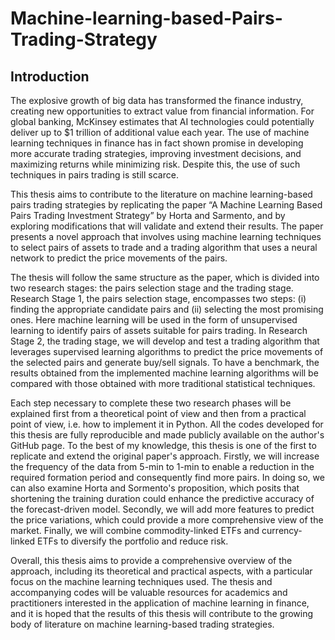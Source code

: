 # Machine-learning-based-Pairs-Trading-Strategy

## Introduction 
The explosive growth of big data has transformed the finance industry, creating new opportunities to extract value from financial information. For global banking, McKinsey estimates that AI technologies could potentially deliver up to $1 trillion of additional value each year. The use of machine learning techniques in finance has in fact shown promise in developing more accurate trading strategies, improving investment decisions, and maximizing returns while minimizing risk. Despite this, the use of such techniques in pairs trading is still scarce. 


This thesis aims to contribute to the literature on machine learning-based pairs trading strategies by replicating the paper “A Machine Learning Based Pairs Trading Investment Strategy” by Horta and Sarmento, and by exploring modifications that will validate and extend their results. The paper presents a novel approach that involves using machine learning techniques to select pairs of assets to trade and a trading algorithm that uses a neural network to predict the price movements of the pairs.


The thesis will follow the same structure as the paper, which is divided into two research stages: the pairs selection stage and the trading stage. Research Stage 1, the pairs selection stage, encompasses two steps: (i) finding the appropriate candidate pairs and (ii) selecting the most promising ones. Here machine learning will be used in the form of unsupervised learning to identify pairs of assets suitable for pairs trading. In Research Stage 2, the trading stage, we will develop and test a trading algorithm that leverages supervised learning algorithms to predict the price movements of the selected pairs and generate buy/sell signals. To have a benchmark, the results obtained from the implemented machine learning algorithms will be compared with those obtained with more traditional statistical techniques.


Each step necessary to complete these two research phases will be explained first from a theoretical point of view and then from a practical point of view, i.e. how to implement it in Python. All the codes developed for this thesis are fully reproducible and made publicly available on the author's GitHub page. 
To the best of my knowledge, this thesis is one of the first to replicate and extend the original paper's approach. Firstly, we will increase the frequency of the data from 5-min to 1-min to enable a reduction in the required formation period and consequently find more pairs. In doing so, we can also examine Horta and Sormento's proposition, which posits that shortening the training duration could enhance the predictive accuracy of the forecast-driven model. Secondly, we will add more features to predict the price variations, which could provide a more comprehensive view of the market. Finally, we will combine commodity-linked ETFs and currency-linked ETFs to diversify the portfolio and reduce risk.


Overall, this thesis aims to provide a comprehensive overview of the approach, including its theoretical and practical aspects, with a particular focus on the machine learning techniques used. The thesis and accompanying codes will be valuable resources for academics and practitioners interested in the application of machine learning in finance, and it is hoped that the results of this thesis will contribute to the growing body of literature on machine learning-based trading strategies.
